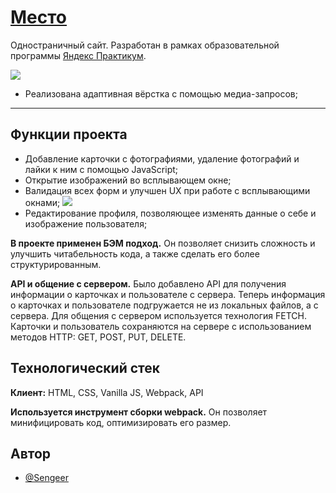 
# [Место](https://sengeer.github.io/mesto/)

Одностраничный сайт. Разработан в рамках образовательной программы [Яндекс Практикум](https://practicum.yandex.ru/).

![](https://downloader.disk.yandex.ru/preview/7c8a9ff5a94d66ed8d50a8a8e1ac9d6d937af9383dbd3cea0c326c30a7a22bab/649b3315/OnU8PwdCPm5OqDvecoYFzLgiU64Eqnvy-NZmnm-0Ur8G9pF66yWEfHhBGbMmgjLTd_nqM1ubGPI80Wvb8Eqbog%3D%3D?uid=0&filename=2023-06-27_17-55-54.png&disposition=inline&hash=&limit=0&content_type=image%2Fpng&owner_uid=0&tknv=v2&size=2048x2048)
- Реализована адаптивная вёрстка с помощью медиа-запросов;

---

## Функции проекта

- Добавление карточки с фотографиями, удаление фотографий и лайки к ним с помощью JavaScript;
- Открытие изображений во всплывающем окне;
- Валидация всех форм и улучшен UX при работе с всплывающими окнами;
![](https://downloader.disk.yandex.ru/preview/cfac15a1b0d7633d9fe8796d7e390ab85f76651951d07b03883a2f20ff5db6b6/649b33a9/PQraX3QDOShYIvWZwU9QQezzIxR33dVdoLul6odrH5HpfeExRwNTTVZWB3cf4YXjJCcugtMBeuYd6QY3INVh4A%3D%3D?uid=0&filename=Untitled.png&disposition=inline&hash=&limit=0&content_type=image%2Fpng&owner_uid=0&tknv=v2&size=2048x2048)
- Редактирование профиля, позволяющее изменять данные о себе и изображение пользователя;

**В проекте применен БЭМ подход.** Он позволяет снизить сложность и улучшить читабельность кода, а также сделать его более структурированным.

**API и общение с сервером.** Было добавлено API для получения информации о карточках и пользователе с сервера. Теперь информация о карточках и пользователе подгружается не из локальных файлов, а с сервера. Для общения с сервером используется технология FETCH. Карточки и пользователь сохраняются на сервере с использованием методов HTTP: GET, POST, PUT, DELETE.



## Технологический стек

**Клиент:** HTML, CSS, Vanilla JS, Webpack, API

**Используется инструмент сборки webpack.** Он позволяет минифицировать код, оптимизировать его размер.
## Автор

- [@Sengeer](https://vk.com/sergey.polenov/)


